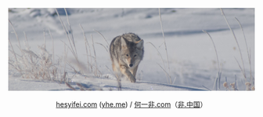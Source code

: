 [![A coyote in Yellowstone National Park.](./20191218A-IMGP5724-coyote.jpg "Coyote, Yellowstone National Park, 2019-12-18")](https://photography.hesyifei.com/)

<p align="center"><a href="https://hesyifei.com/" title="Yifei’s Website" target="_blank">hesyifei.com</a> (<a href="https://yhe.me/" title="Yifei’s Website (Short URL)" target="_blank">yhe.me</a>) / <a href="https://何一非.com/" title="何一非个人网站" target="_blank">何一非.com</a>（<a href="https://非.中国/" title="何一非个人网站（短链接）" target="_blank">非.中国</a>）</p>
